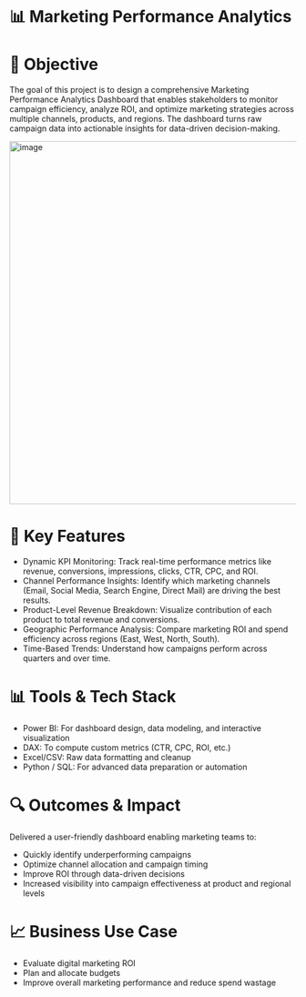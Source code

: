 # 📊 Marketing Performance Analytics

# 🎯 Objective
The goal of this project is to design a comprehensive Marketing Performance Analytics Dashboard that enables stakeholders to monitor campaign efficiency, analyze ROI, and optimize marketing strategies across multiple channels, products, and regions. The dashboard turns raw campaign data into actionable insights for data-driven decision-making.

<img width="638" alt="image" src="https://github.com/user-attachments/assets/868bc071-296e-42c1-b837-76f4d1cee0c3" />

# 📌 Key Features
* Dynamic KPI Monitoring: Track real-time performance metrics like revenue, conversions, impressions, clicks, CTR, CPC, and ROI.
* Channel Performance Insights: Identify which marketing channels (Email, Social Media, Search Engine, Direct Mail) are driving the best results.
* Product-Level Revenue Breakdown: Visualize contribution of each product to total revenue and conversions.
* Geographic Performance Analysis: Compare marketing ROI and spend efficiency across regions (East, West, North, South).
* Time-Based Trends: Understand how campaigns perform across quarters and over time.

# 📊 Tools & Tech Stack
 * 	Power BI: For dashboard design, data modeling, and interactive visualization
 * DAX: To compute custom metrics (CTR, CPC, ROI, etc.)
 * Excel/CSV: Raw data formatting and cleanup
 * Python / SQL: For advanced data preparation or automation

# 🔍 Outcomes & Impact

Delivered a user-friendly dashboard enabling marketing teams to:
 * Quickly identify underperforming campaigns
 * Optimize channel allocation and campaign timing
 * Improve ROI through data-driven decisions
 * Increased visibility into campaign effectiveness at product and regional levels

# 📈 Business Use Case
 * Evaluate digital marketing ROI
 * Plan and allocate budgets
 * Improve overall marketing performance and reduce spend wastage
